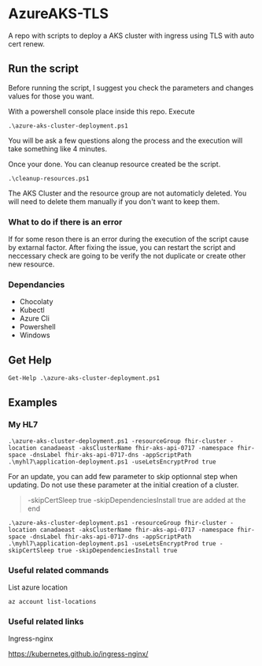 # AzureAKS-TLS
A repo with scripts to deploy a AKS cluster with ingress using TLS with auto cert renew.

## Run the script

Before running the script, I suggest you check the parameters and changes values for those you want.

With a powershell console place inside this repo. Execute 

```
.\azure-aks-cluster-deployment.ps1
```

You will be ask a few questions along the process and the execution will take something like 4 minutes.

Once your done. You can cleanup resource created be the script.

```
.\cleanup-resources.ps1
```

The AKS Cluster and the resource group are not automaticly deleted. You will need to delete them manually if you don't want to keep them. 

### What to do if there is an error

If for some reson there is an error during the execution of the script cause by extarnal factor. After fixing the issue, you can restart the script and neccessary check 
are going to be verify the not duplicate or create other new resource.

### Dependancies

- Chocolaty
- Kubectl
- Azure Cli
- Powershell
- Windows

## Get Help

```
Get-Help .\azure-aks-cluster-deployment.ps1
```

## Examples

### My HL7

```
.\azure-aks-cluster-deployment.ps1 -resourceGroup fhir-cluster -location canadaeast -aksClusterName fhir-aks-api-0717 -namespace fhir-space -dnsLabel fhir-aks-api-0717-dns -appScriptPath .\myhl7\application-deployment.ps1 -useLetsEncryptProd true
```

For an update, you can add few parameter to skip optionnal step when updating. Do not use these parameter at the initial creation of a cluster.
>  -skipCertSleep true -skipDependenciesInstall true are added at the end
```
.\azure-aks-cluster-deployment.ps1 -resourceGroup fhir-cluster -location canadaeast -aksClusterName fhir-aks-api-0717 -namespace fhir-space -dnsLabel fhir-aks-api-0717-dns -appScriptPath .\myhl7\application-deployment.ps1 -useLetsEncryptProd true -skipCertSleep true -skipDependenciesInstall true
```

### Useful related commands

List azure location

```
az account list-locations
```

### Useful related links

Ingress-nginx

https://kubernetes.github.io/ingress-nginx/
